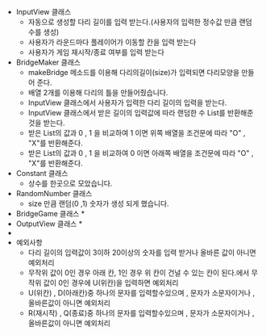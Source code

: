 * InputView 클래스
    * 자동으로 생성할 다리 길이를 입력 받는다.(사용자의 입력한 정수값 만큼 랜덤수를 생성)
    * 사용자가 라운드마다 플레이어가 이동할 칸을 입력 받는다
    * 사용자가 게임 재시작/종료 여부를 입력 받는다
* BridgeMaker 클래스
    * makeBridge 메소드를 이용해 다리의길이(size)가 입력되면 다리모양을 만들어 준다.
    * 배열 2개를 이용해 다리의 틀을 만들어줬습니다.
    * InputView 클래스에서 사용자가 입력한 다리 길이의 입력을 받는다.
    * InputView 클래스에서 받은 길이의 입력값에 따라 랜덤한 수 List를 반환해준것을 받는다.
    * 받은 List의 값과 0 , 1 을 비교하여 1 이면 위쪽 배열을 조건문에 따라 "O" , "X"를 반환해준다.
    * 받은 List의 값과 0 , 1 을 비교하여 0 이면 아래쪽 배열을 조건문에 따라 "O" , "X"를 반환해준다.
* Constant 클래스
    * 상수를 한곳으로 모았습니다.
* RandomNumber 클래스
    * size 만큼 랜덤(0 ,1) 숫자가 생성 되게 했습니다.
* BridgeGame 클래스
  *
* OutputView 클래스
    *
*
* 예외사항
    * 다리 길이의 입력값이 3이하 20이상의 숫자를 입력 받거나 올바른 값이 아니면 예외처리
    * 무작위 값이 0인 경우 아래 칸, 1인 경우 위 칸이 건널 수 있는 칸이 된다.에서 무작위 값이 0인 경우에 U(위칸)을 입력하면 예외처리
    * U(위칸) , D(아래칸)중 하나의 문자를 입력할수있으며 , 문자가 소문자이거나 , 올바른값이 아니면 예외처리
    * R(재시작) , Q(종료)중 하나의 문자를 입력할수있으며 , 문자가 소문자이거나 , 올바른값이 아니면 예외처리